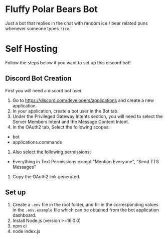 # Fluffy Polar Bears Bot

Just a bot that replies in the chat with random ice / bear related puns whenever someone types `!ice`.

# Self Hosting

Follow the steps below if you want to set up this discord bot!
## Discord Bot Creation

First you will need a discord bot user.

1. Go to https://discord.com/developers/applications and create a new application.
1. In your application, create a bot user in the Bot tab.
1. Under the Privileged Gateway Intents section, you will need to select the Server Members Intent and the Message Content Intent.
1. In the OAuth2 tab, Select the following scopes:
  - bot
  - applications.commands
1. Also select the following permissions:
  - Everything in Text Permissions except "Mention Everyone", "Send TTS Messages"
1. Copy the OAuth2 link generated.

## Set up

1. Create a `.env` file in the root folder, and fill in the corresponding values in the `.env.example` file which can be obtained from the bot application dashboard. 
1. Install Node.js (version >=16.0.0)
1. npm ci
1. node index.js
